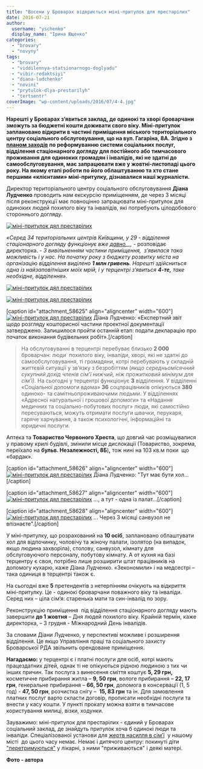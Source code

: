 ```yaml
---
title: "Восени у Броварах відкриється міні-притулок для престарілих"
date: 2016-07-21
author: 
  username: "yschenko"
  display_name: "Ірина Ющенко"
categories: 
  - "brovary"
  - "novyny"
tags: 
  - "brovary"
  - "viddilennya-statsionarnogo-doglyadu"
  - "vibir-redaktsiyi"
  - "diana-ludchenko"
  - "novini"
  - "prytulok-dlya-prestarilyh"
  - "tertsentr"
coverImage: "wp-content/uploads/2016/07/4-4.jpg"
---
```


**Нарешті у Броварах з’явиться заклад, де одинокі та хворі броварчани зможуть за бюджетні кошти доживати свого віку. Міні-притулок заплановано відкрити в частині приміщення міського територіального центру соціального обслуговування, що на вул. Гагаріна, 8А. Згідно з [планом заходів](https://onedrive.live.com/view.aspx?resid=72571393D4771099!7987&ithint=file%2cdocx&app=Word&authkey=!ACYFCN8_OlYXaK0) по реформуванню системи соціальних послуг, відділення стаціонарного догляду для постійного або тимчасового проживання для одиноких громадян і інвалідів, які не здатні до самообслуговування, має запрацювати вже у жовтні-листопаді цього року. На якому етапі роботи по його облаштуванню та хто стане першими «клієнтами» міні-притулку, дізнавалися наші журналісти.**

Директор територіального центру соціального обслуговування **Діана Лудченко** проводить нам екскурсію приміщенням, де через 3 місяці після реконструкції має повноцінно запрацювати міні-притулок для одиноких людей похилого віку та інвалідів, які потребують цілодобового стороннього догляду.

[![міні-притулок дял престарілих](https://mpz.brovary.org/wp-content/uploads/2016/07/11-1.jpg)](https://mpz.brovary.org/wp-content/uploads/2016/07/11-1.jpg)

_«Серед 34 територіальних центрів Київщини, у 29 - відділення стаціонарного догляду функціонує вже [давно](https://zakon5.rada.gov.ua/laws/show/1417-2009-п)__,_ \- розповідає директорка. - _З вивільненням частини приміщення,  з’явилася така можливість і у нас. На початку року з бюджету розвитку міста_ _на організацію відділення виділено **1 млн гривень**. Нарешті_ _здійсниться одна із найзаповітніших моїх мрій, і у терцентрі з’явиться **4-те,** таке необхідне, відділення»._

[![міні-притулок дял престарілих](https://mpz.brovary.org/wp-content/uploads/2016/07/2-4.jpg)](https://mpz.brovary.org/wp-content/uploads/2016/07/2-4.jpg)

[![міні-притулок дял престарілих](https://mpz.brovary.org/wp-content/uploads/2016/07/3-4.jpg)](https://mpz.brovary.org/wp-content/uploads/2016/07/3-4.jpg)

\[caption id="attachment\_58625" align="aligncenter" width="600"\][![міні-притулок дял престарілих](https://mpz.brovary.org/wp-content/uploads/2016/07/5-3.jpg)](https://mpz.brovary.org/wp-content/uploads/2016/07/5-3.jpg) Діана Лудченко: «Експертний звіт щодо розгляду кошторисної частини проектної документації затверджено. Залишилося пройти останній етап: подати декларацію про початок виконання будівельних робіт».\[/caption\]

> На обслуговуванні в терцентрі перебуває близько **2 000** броварчан: люди  похилого віку, інваліди, хворі, які не здатні до самообслуговування, ті громадяни, котрі перебувають у складній життєвій ситуації у зв’язку з безробіттям (_якщо середньомісячний сукупний дохід членів сім’ї нижчий, ніж прожитковий мінімум для сім’ї)._ На сьогодні у терцентрі функціонує **3** відділення. У відділенні «Соціальної допомоги вдома» **36** соцпрацівників опікуються **380** одиноко- та самітньопроживаючими людьми. У відділеннях «Адресної натуральної і грошової допомоги» та «Надання медичних та соціально-побутових послуг» люди, які самостійно пересуваються, можуть отримати послуги швачки, перукаря, гаряче харчування, а також психологічні, інформаційні та юридичні послуги.

Аптека та **Товариство Червоного Хреста**, що довгий час розміщувалися у правому крилі будівлі, змінили місце дислокації (Товариство, зокрема, переїхало на **бульв. Незалежності, 8Б**)**,** тож нині на 103 кв.м поки  що «бардак».

\[caption id="attachment\_58626" align="aligncenter" width="600"\][![міні-притулок дял престарілих](https://mpz.brovary.org/wp-content/uploads/2016/07/7-2.jpg)](https://mpz.brovary.org/wp-content/uploads/2016/07/7-2.jpg) Діана Лудченко: "Тут має бути хол...\[/caption\]

\[caption id="attachment\_58627" align="aligncenter" width="600"\][![міні-притулок дял престарілих](https://mpz.brovary.org/wp-content/uploads/2016/07/8-1.jpg)](https://mpz.brovary.org/wp-content/uploads/2016/07/8-1.jpg) ..., а тут - одна із палат...\[/caption\]

\[caption id="attachment\_58628" align="aligncenter" width="600"\][![міні-притулок дял престарілих](https://mpz.brovary.org/wp-content/uploads/2016/07/9-1.jpg)](https://mpz.brovary.org/wp-content/uploads/2016/07/9-1.jpg) ... Через 3 місяці санвузол не впізнаєте".\[/caption\]

У міні-притулку, що розрахований на **10 осіб**, заплановано облаштувати хол для відпочинку, чоловічу та жіночу палати, ізолятор (на випадок, якщо людина захворіла), столову, санвузол, кімнату для обслуговуючого персоналу, побутову кімнату. А от кухня на базі терцентру є своя, потрібно лише розширити штат працівників на допомогу кухарю, каже Діана Лудченко. «Зекономили» і на медсестрі – така одиниця в терцентрі також є.

На сьогодні вже **5** претендентів з нетерпінням очікують на відкриття міні-притулку. Це - одинокі броварчани поважного віку та інваліди. Серед них – ціла сім’я: старенька мати та син-інвалід по зору.

Реконструкцію приміщення  під відділення стаціонарного догляду мають завершити **до 1 жовтня** – Дня людей похилого віку. Крайній термін, каже директорка, – 3 грудня - Міжнародний День інвалідів.

За словами Діани Лудченко, у перспективі можливе і розширення відділення. Це якщо Управління праці та соціального захисту Броварської РДА звільнить орендоване приміщення.

**Нагадаємо:** у терцентрі є і платні послуги для осіб, котрі мають працездатних дітей, однак ті не опікуються рідною людиною з тих чи інших причин. Так послуга з винесення сміття коштує **5, 29 грн,** косметичне прибирання житла – **9, 50 грн**, вологе прибирання – **22, 17 грн**, генеральне прибирання – **66, 50 грн**, допомога в консервації (1, 5 год) - **47, 50 грн**, розчистка снігу –  **15, 83 грн** та ін. Для замовлення платних послуг варто скласти договір, прописати необхідні послуги та внести у касу кошти. У пункті прокату можна взяти в тимчасове користування милиці, візки, ходунки.

Зауважимо: міні-притулок для престарілих - єдиний у Броварах соціальний заклад, де знайдуть притулок хоча б одинокі люди та інваліди. Спеціалізованої установи для [жертв насилля в сім’ї](https://mpz.brovary.org/nasillya-smittya-yake-treba-vinositi-z-hati)  у нашому місті  до цього часу немає. Немає і дитячого центру: покинуті діти ["перетримуються"](https://mpz.brovary.org/hto-zhyve-u-dytyachomu-infektsijnomu-viddilenni-brovariv-abo-neprosta-dolya-pokynutyh-ditej/) у лікарні, з ними "приживаються" і деякі матері.

**Фото - автора**
